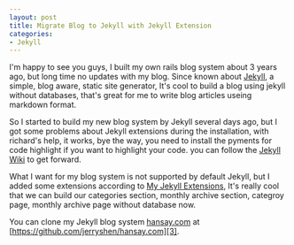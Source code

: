 ```yaml
---
layout: post
title: Migrate Blog to Jekyll with Jekyll Extension
categories:
- Jekyll
---
```


I'm happy to see you guys, I built my own rails blog system about 3 years ago, but long time no updates with my blog. Since known about [Jekyll][0], a simple, blog aware, static site generator, It's cool to build a blog using jekyll without databases, that's great for me to write blog articles useing markdown format.

So I started to build my new blog system by Jekyll several days ago, but I got some problems about Jekyll extensions during the installation, with richard's help, it works, bye the way, you need to install the pyments for code highlight if you want to highlight your code. you can follow the [Jekyll Wiki][1] to get forward.

What I want for my blog system is not supported by default Jekyll, but I added some extensions according to [My Jekyll Extensions][2], It's really cool that we can build our categories section, monthly archive section, categroy page, monthly archive page without database now.

You can clone my Jekyll blog system [hansay.com][3] at [https://github.com/jerryshen/hansay.com][3].

  [0]: https://github.com/mojombo/jekyll
  [1]: https://github.com/mojombo/jekyll/wiki
  [2]: https://github.com/rfelix/my_jekyll_extensions
  [3]: https://github.com/jerryshen/hansay.com